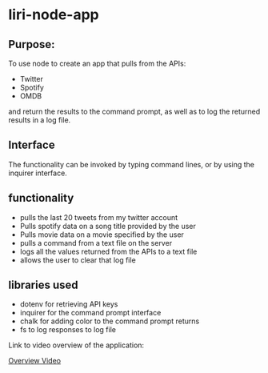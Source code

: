# liri-node-app

## Purpose:
To use node to create an app that pulls from the APIs:
* Twitter
* Spotify
* OMDB

and return the results to the command prompt, as well as to log the returned results in a log file.

## Interface
The functionality can be invoked by typing command lines, or by using the inquirer interface.

## functionality
* pulls the last 20 tweets from my twitter account
* Pulls spotify data on a song title provided by the user
* Pulls movie data on a movie specified by the user
* pulls a command from a text file on the server
* logs all the values returned from the APIs to a text file
* allows the user to clear that log file

## libraries used
* dotenv for retrieving API keys
* inquirer for the command prompt interface
* chalk for adding color to the command prompt returns
* fs to log responses to log file

Link to video overview of the application:

[Overview Video](https://drive.google.com/file/d/1BVSo_K53-DeTl0MbqzPKn0Fpozy9Twnx/view?usp=sharing)
